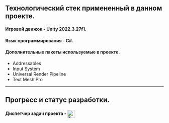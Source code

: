 <h2 align="left">Технологический стек примененный в данном проекте.</h2>
<h4 align="left">Игровой движок - Unity 2022.3.27f1.</h4>
<h4 align="left">Язык программирования - C#.</h4>
<h4 align="left">Дополнительные пакеты используемые в проекте.</h4>
<ul>
  <li>Addressables</li>
  <li>Input System</li>
  <li>Universal Render Pipeline</li>
  <li>Text Mesh Pro</li>
</ul>

---
<h2 align="left">Прогресс и статус разработки.</h2>
<h4 align="left">Диспетчер задач проекта - 
  <a href="https://trello.com/b/iowfcX1F/new-em-%D1%80%D0%B0%D0%B7%D1%80%D0%B0%D0%B1%D0%BE%D1%82%D0%BA%D0%B0-%D0%B8-%D1%84%D0%B8%D1%87%D0%B8" target="_blank">
    <img src="https://img.shields.io/badge/Trello-%23026AA7.svg?style=for-the-badge&logo=Trello&logoColor=white" align="center" height="25" alt="Trello logo"/>
  </a>
</h4>

